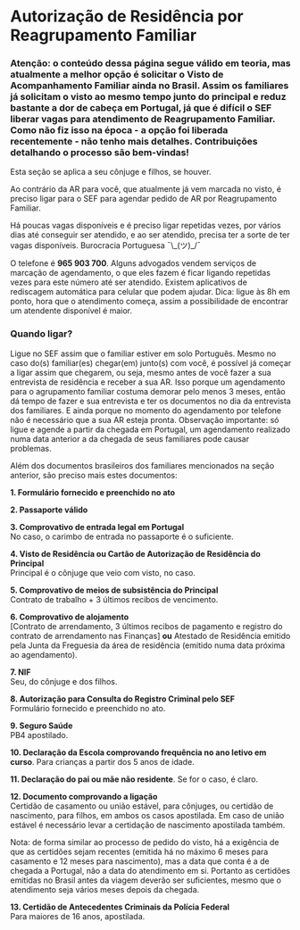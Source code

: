 # Autorização de Residência por Reagrupamento Familiar

### Atenção: o conteúdo dessa página segue válido em teoria, mas atualmente a melhor opção é solicitar o Visto de Acompanhamento Familiar ainda no Brasil. Assim os familiares já solicitam o visto ao mesmo tempo junto do principal e reduz bastante a dor de cabeça em Portugal, já que é difícil o SEF liberar vagas para atendimento de Reagrupamento Familiar. Como não fiz isso na época - a opção foi liberada recentemente - não tenho mais detalhes. Contribuições detalhando o processo são bem-vindas!

Esta seção se aplica a seu cônjuge e filhos, se houver.

Ao contrário da AR para você, que atualmente já vem marcada no visto, é preciso ligar para o SEF para agendar pedido de AR por Reagrupamento Familiar.

Há poucas vagas disponíveis e é preciso ligar repetidas vezes, por vários dias até conseguir ser atendido, e ao ser atendido, precisa ter a sorte de ter vagas disponíveis. Burocracia Portuguesa ¯\\\_(ツ)\_/¯

O telefone é **965 903 700**. Alguns advogados vendem serviços de marcação de agendamento, o que eles fazem é ficar ligando repetidas vezes para este número até ser atendido. Existem aplicativos de rediscagem automática para celular que podem ajudar. Dica: ligue às 8h em ponto, hora que o atendimento começa, assim a possibilidade de encontrar um atendente disponível é maior.

### Quando ligar?

Ligue no SEF assim que o familiar estiver em solo Português. Mesmo no caso do(s) familiar(es) chegar(em) junto(s) com você, é possível já começar a ligar assim que chegarem, ou seja, mesmo antes de você fazer a sua entrevista de residência e receber a sua AR. Isso porque um agendamento para o agrupamento familiar costuma demorar pelo menos 3 meses, então dá tempo de fazer e sua entrevista e ter os documentos no dia da entrevista dos familiares. E ainda porque no momento do agendamento por telefone não é necessário que a sua AR esteja pronta. Observação importante: só ligue e agende a partir da chegada em Portugal, um agendamento realizado numa data anterior a da chegada de seus familiares pode causar problemas.

Além dos documentos brasileiros dos familiares mencionados na seção anterior, são preciso mais estes documentos:

**1. Formulário fornecido e preenchido no ato**

**2. Passaporte válido**

**3. Comprovativo de entrada legal em Portugal**\
No caso, o carimbo de entrada no passaporte é o suficiente.

**4. Visto de Residência ou Cartão de Autorização de Residência do Principal**\
Principal é o cônjuge que veio com visto, no caso.

**5. Comprovativo de meios de subsistência do Principal**\
Contrato de trabalho + 3 últimos recibos de vencimento.

**6. Comprovativo de alojamento**\
\[Contrato de arrendamento, 3 últimos recibos de pagamento e registro do contrato de arrendamento nas Finanças] **ou** Atestado de Residência emitido pela Junta da Freguesia da área de residência (emitido numa data próxima ao agendamento).

**7. NIF**\
Seu, do cônjuge e dos filhos.

**8. Autorização para Consulta do Registro Criminal pelo SEF**\
Formulário fornecido e preenchido no ato.

**9. Seguro Saúde**\
PB4 apostilado.

**10. Declaração da Escola comprovando frequência no ano letivo em curso**. Para crianças a partir dos 5 anos de idade.

**11. Declaração do pai ou mãe não residente**. Se for o caso, é claro.

**12. Documento comprovando a ligação**\
Certidão de casamento ou união estável, para cônjuges, ou certidão de nascimento, para filhos, em ambos os casos apostilada. Em caso de união estável é necessário levar a certidação de nascimento apostilada também.

Nota: de forma similar ao processo de pedido do visto, há a exigência de que as certidões sejam recentes (emitida há no máximo 6 meses para casamento e 12 meses para nascimento), mas a data que conta é a de chegada a Portugal, não a data do atendimento em si. Portanto as certidões emitidas no Brasil antes da viagem deverão ser suficientes, mesmo que o atendimento seja vários meses depois da chegada.

**13. Certidão de Antecedentes Criminais da Polícia Federal**\
Para maiores de 16 anos, apostilada.

